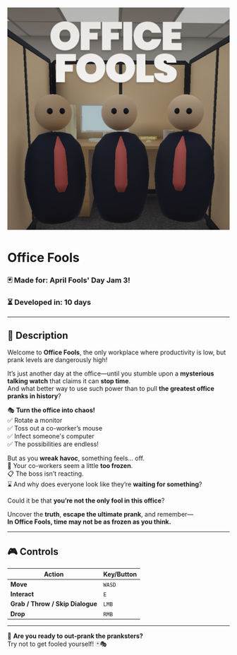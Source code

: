 # ![Office Fools Logo](https://github.com/pontonx/april-fools-gamejam/blob/5a8b03496ec5158a185f827b8b838e62c944ae5e/icon.png)  
# **Office Fools**  

### 🃏 Made for: **April Fools' Day Jam 3!**  
### ⏳ Developed in: **10 days**  

---

## 📜 **Description**  

Welcome to **Office Fools**, the only workplace where productivity is low, but prank levels are dangerously high!  

It’s just another day at the office—until you stumble upon a **mysterious talking watch** that claims it can **stop time**.  
And what better way to use such power than to pull **the greatest office pranks in history**?  

🎭 **Turn the office into chaos!**  
✅ Rotate a monitor  
✅ Toss out a co-worker’s mouse  
✅ Infect someone's computer  
✅ The possibilities are endless!  

But as you **wreak havoc**, something feels… off.  
👀 Your co-workers seem a little **too frozen**.  
📋 The boss isn’t reacting.  
⌛ And why does everyone look like they’re **waiting for something**?  

Could it be that **you’re not the only fool in this office**?  

Uncover the **truth**, **escape the ultimate prank**, and remember—  
**In Office Fools, time may not be as frozen as you think.**  

---

## 🎮 **Controls**  

| Action                | Key/Button  |
|-----------------------|------------|
| **Move**             | `WASD`      |
| **Interact**         | `E`         |
| **Grab / Throw / Skip Dialogue** | `LMB` |
| **Drop**             | `RMB`       |

---

💼 **Are you ready to out-prank the pranksters?**  
Try not to get fooled yourself! 🃏🎭  

